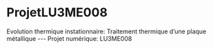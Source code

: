 # ProjetLU3ME008
Evolution thermique instationnaire: Traitement thermique d’une plaque métallique --- Projet numérique: LU3ME008
